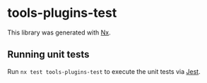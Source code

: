 # tools-plugins-test

This library was generated with [Nx](https://nx.dev).

## Running unit tests

Run `nx test tools-plugins-test` to execute the unit tests via [Jest](https://jestjs.io).
